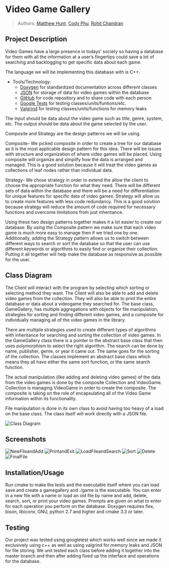 # Video Game Gallery
 
 > Authors: 
 [Matthew Hunt](https://github.com/coding-cat-cosmo),
 [Cody Phu](https://github.com/codyphu),
 [Rohit Chandran](https://github.com/rchandran7)

## Project Description
Video Games have a large presence in todays’ society so having a database for them with all the information at a user’s fingertips could save a lot of searching and backlogging to get specific data about each game.

The language we will be implementing this database with is C++.
* Tools/Technology:
  * [Doxygen](https://www.doxygen.nl/index.html) for standardized documentation across different classes
  * [JSON](https://github.com/nlohmann/json) for storage of data for video games within the database
  * [GitHub](https://github.com/) for code repository and to share code with each person
  * [Google Tests](https://github.com/google/googletest) for testing classes/units/funtions/etc.
  * [Valgrind](https://valgrind.org/) for testing classes/units/functions for memory leaks

The input should be data about the video game such as title, genre, system, etc.
The output should be data about the game selected by the user.


Composite and Strategy are the design patterns we will be using.

Composite- We picked composite in order to create a tree for our database as it is the most applicable design pattern for this idea. There will be issues with structure and organization of where video games will be placed. Using composite will organize and simplify how the data is arranged and managed. This is a good solution because it will treat the video games as collections of leaf nodes rather than individual data.

Strategy- We chose strategy in order to extend the allow the client to choose the appropriate	function for what they need. There will be different sets of data within the database and there will be a need for differentiation for unique features for specific data of video games. Strategy will allow us to create more features with less code redundancy. This is a good solution because strategy will reduce the amount of code required for necessary functions and overcome limitations from just inheritance.

Using these two design patterns together makes it a lot easier to create our database. By using the Composite pattern we make sure that each video game is much more easy to manage then if we tried one by one. Additionally, adding the Strategy pattern allows us to switch between different ways to search or sort the database so that the user can use different keywords or algorithms to easily find or organize their collection. Putting it all together will help make the database as responsive as possible for the user.


## Class Diagram

The Client will interact with the program by selecting which sorting or selecting method they want. The Client will also be able to add and delete video games from the collection. They will also be able to print the entire database or data about a videogame they searched for.
The base class, GameGallery, has multiple aggregations with objects for file manipulation, strategies for sorting and finding different video games, and a composite for individually managing all of the video games in the library.

There are multiple strategies used to create different types of algorithms with inheritance for searching and sorting the collection of video games. In the GameGallery class there is a pointer to the abstract base class that then uses polymorphism to select the right algorithm. The search can be done by name, publisher, genre, or year it came out. The same goes for the sorting of the collection. The classes implement an abstract base class which means they all have either the same sort function, or the same search function.

The actual manipulation (like adding and deleting video games) of the data from the video games is done by the composite Collection and VideoGame. Collection is managing VideoGame in order to create the composite. The composite is taking on the role of encapsulating all of the Video Game information within its functionality.

 File manipulation is done in its own class to avoid having too heavy of a load on the base class. The class itself will work directly with a JSON file. 
 
 ![Class Diagram](https://github.com/cs100/final-project-mhunt023-cphu003-rchan121/blob/master/Class%20Diagram%20(5).png)
 
 ## Screenshots
 ![NewFileandAdd](https://github.com/cs100/final-project-mhunt023-cphu003-rchan121/blob/master/cs100projectNewFile%26Add.png)
 ![PrintandExit](https://github.com/cs100/final-project-mhunt023-cphu003-rchan121/blob/master/cs100projectPrint%26Exit.png)
 ![LoadFileandSearch](https://github.com/cs100/final-project-mhunt023-cphu003-rchan121/blob/master/cs100projectLoadFile%26Search.png)
 ![Sort](https://github.com/cs100/final-project-mhunt023-cphu003-rchan121/blob/master/cs100projectSort.png)
 ![Delete](https://github.com/cs100/final-project-mhunt023-cphu003-rchan121/blob/master/cs100projectDelete.png)
 ![FinalFile](https://github.com/cs100/final-project-mhunt023-cphu003-rchan121/blob/master/cs100projectfile.png)
 ## Installation/Usage
Run cmake to make the tests and the executable itself where you can load save and create a gamegallery and ./game is the executable.
You can enter in a new file with a name or load an old file by name and add, delete, search, sort, or print your video games. 
Prompts are given on what to enter for each operation you perform on the database. 
Doxygen requires flex, bison, libiconv, GNU, python 2.7 and higher and cmake 3.3 or later.
 ## Testing
 Our project was tested using googletest which works well since we made it exclusively using c++ as well as using valgrind for memory leaks and JSON for file storing. 
 We unit tested each class before adding it together into the master branch and then after adding fixed up the interface and operations for the database.
 
